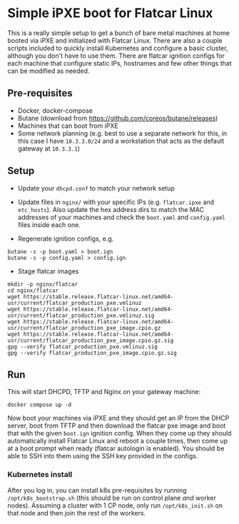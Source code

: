 # Simple iPXE boot for Flatcar Linux

This is a really simple setup to get a bunch of bare metal machines at home booted via iPXE and initialized with Flatcar Linux. There are also a couple scripts included to quickly install Kubernetes and configure a basic cluster, although you don't have to use them. There are flatcar ignition configs for each machine that configure static IPs, hostnames and few other things that can be modified as needed.

## Pre-requisites

- Docker, docker-compose
- Butane (download from https://github.com/coreos/butane/releases)
- Machines that can boot from iPXE
- Some network planning (e.g. best to use a separate network for this, in this case I have `10.3.3.0/24` and a workstation that acts as the default gateway at `10.3.3.1`)

## Setup

- Update your `dhcpd.conf` to match your network setup

- Update files in `nginx/` with your specific IPs (e.g. `flatcar.ipxe` and `etc_hosts`). Also update the hex address dirs to match the MAC addresses of your machines and check the `boot.yaml` and `config.yaml` files inside each one.

- Regenerate ignition configs, e.g.

```
butane -s -p boot.yaml > boot.ign
butane -s -p config.yaml > config.ign
```

- Stage flatcar images

```
mkdir -p nginx/flatcar
cd nginx/flatcar
wget https://stable.release.flatcar-linux.net/amd64-usr/current/flatcar_production_pxe.vmlinuz
wget https://stable.release.flatcar-linux.net/amd64-usr/current/flatcar_production_pxe.vmlinuz.sig
wget https://stable.release.flatcar-linux.net/amd64-usr/current/flatcar_production_pxe_image.cpio.gz
wget https://stable.release.flatcar-linux.net/amd64-usr/current/flatcar_production_pxe_image.cpio.gz.sig
gpg --verify flatcar_production_pxe.vmlinuz.sig
gpg --verify flatcar_production_pxe_image.cpio.gz.sig
```

## Run

This will start DHCPD, TFTP and Nginx on your gateway machine:

```
docker compose up -d
```

Now boot your machines via iPXE and they should get an IP from the DHCP server, boot from TFTP and then download the flatcar pxe image and boot that with the given `boot.ign` ignition config. When they come up they should automatically install Flatcar Linux and reboot a couple times, then come up at a boot prompt when ready (flatcar autologin is enabled). You should be able to SSH into them using the SSH key provided in the configs.

### Kubernetes install

After you log in, you can install k8s pre-requisites by running `/opt/k8s_bootstrap.sh` (this should be run on control plane _and_ worker nodes). Assuming a cluster with 1 CP node, only run `/opt/k8s_init.sh` on that node and then join the rest of the workers.

